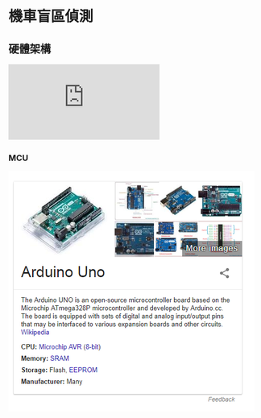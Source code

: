 # 機車盲區偵測

## 硬體架構
![pdf](https://github.com/NKUSTMCU/MCU/blob/master/img/hardware.pdf)


### MCU
![image](https://github.com/NKUSTMCU/MCU/blob/master/img/arduino.PNG)
